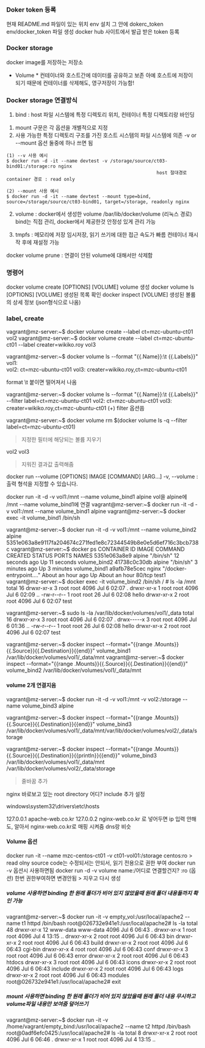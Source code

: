 ### Doker token 등록 ###
 현재 README.md 파일이 있는 위치 env 설치 그 안에 dokerc_token
 env/docker_token 파일 생성
 docker hub 사이트에서 발급 받은 token 등록
  
### Docker storage ###
 docker image를 저장하는 저장소

 * Volume *
  컨테이너와 호스트간에 데이터를 공유하고 보존
  아예 호스트에 저장이 되기 때문에 컨테이너를 삭제해도, 영구저장이 가능함!

### Docker storage 연결방식
 1. bind : host 파일 시스템에 특정 디렉토리 위치, 컨테이너 특정 디렉토리랑 바인딩
  1) mount 구문은 각 옵션을 개별적으로 지정
  2) 사용 가능한 특정 디렉토리 구조를 가진 호스트 시스템의 파일 시스템에 의존
    -v or --mount 옵션 둘중에 하나 쓰면 됨

    (1) --v 사용 예시
    $ docker run -d -it --name devtest -v /storage/source/ct03-bind01:/storage:ro nginx
                                                           host 절대경로     container 경로 : read only

    (2) --mount 사용 예시
    $ docker run -d -it --name devtest --mount type=bind, source=/storage/source/ct03-bind01, target=/storage, readonly nginx                                                       

 2. volume : docker에서 생성한 volume /bar/lib/docker/volume (리눅스 경로)
    bind는 직접 관리, docker에서 제공한것 안정성 있게 관리 가능
  

 3. tmpfs : 메모리에 저장 임시저장, 읽기 쓰기에 대한 접근 속도가 빠름
     컨테이너 재시작 후에 재설정 가능

 
 docker volume prune : 연결이 안된 volume에 대해서만 삭제함


 ### 명령어 ###
 docker volume create [OPTIONS] [VOLUME] volume 생성
 docker volume ls [OPTIONS] [VOLUME] 생성된 목록 확인
 docker inspect [VOLUME] 생성된 볼륨의 상세 정보 (json형식으로 나옴)

 ### label, create ###
  vagrant@mz-server:~$ docker volume create --label ct=mzc-ubuntu-ct01 vol2
  vagrant@mz-server:~$ docker volume create --label ct=mzc-ubuntu-ct01 --label creater=wikiko.roy  vol3

  vagrant@mz-server:~$ docker volume ls --format "{{.Name}}:\t {{.Labels}}"
vol1:    
vol2:    ct=mzc-ubuntu-ct01
vol3:    creater=wikiko.roy,ct=mzc-ubuntu-ct01

format \t 붙이면 떨어져서 나옴

vagrant@mz-server:~$ docker volume ls --format "{{.Name}}:\t {{.Labels}}" --filter label=ct=mzc-ubuntu-ct01
vol2:    ct=mzc-ubuntu-ct01
vol3:    creater=wikiko.roy,ct=mzc-ubuntu-ct01
(+) filter 옵션씀

vagrant@mz-server:~$ docker volume rm $(docker volume ls -q --filter label=ct=mzc-ubuntu-ct01)
 > 지정한 필터에 해당되는 볼륨 지우기

vol2
vol3
 > 지워진 결과값 출력해줌

 docker run --volume [OPTIONS] IMAGE [COMMAND] [ARG…]
  -v, --volume : 출력 형석을 지정할 수 있습니다.

docker run -it -d -v vol1:/mnt --name volume_bind1 alpine
vol을 alpine에 /mnt --name volume_bind1에 연결
vagrant@mz-server:~$ docker run -it -d -v vol1:/mnt --name volume_bind1 alpine
vagrant@mz-server:~$ docker exec -it volume_bind1 /bin/sh

vagrant@mz-server:~$ docker run -it -d -v vol1:/mnt --name volume_bind2  alpine
5351e063a8e9117fa204674c271fed1e8c72344549b8e0e5d6ef716c3bcb738c
vagrant@mz-server:~$ docker ps
CONTAINER ID   IMAGE     COMMAND                  CREATED             STATUS             PORTS     NAMES
5351e063a8e9   alpine    "/bin/sh"                12 seconds ago      Up 11 seconds                volume_bind2
41738c0c30db   alpine    "/bin/sh"                3 minutes ago       Up 3 minutes                 volume_bind1
a9afb78e5cec   nginx     "/docker-entrypoint.…"   About an hour ago   Up About an hour   80/tcp    test1
vagrant@mz-server:~$ docker exec -it volume_bind2 /bin/sh
/ # ls -la /mnt
total 16
drwxr-xr-x    3 root     root          4096 Jul  6 02:07 .
drwxr-xr-x    1 root     root          4096 Jul  6 02:09 ..
-rw-r--r--    1 root     root            26 Jul  6 02:08 hello
drwxr-xr-x    2 root     root          4096 Jul  6 02:07 test

vagrant@mz-server:~$ sudo ls -la /var/lib/docker/volumes/vol1/_data
total 16
drwxr-xr-x 3 root root 4096 Jul  6 02:07 .
drwx-----x 3 root root 4096 Jul  6 01:36 ..
-rw-r--r-- 1 root root   26 Jul  6 02:08 hello
drwxr-xr-x 2 root root 4096 Jul  6 02:07 test


vagrant@mz-server:~$ docker inspect --format="{{range .Mounts}}{{.Source}}{{.Destination}}{{end}}" volume_bind1
/var/lib/docker/volumes/vol1/_data/mnt
vagrant@mz-server:~$ docker inspect --format="{{range .Mounts}}{{.Source}}{{.Destination}}{{end}}" volume_bind2
/var/lib/docker/volumes/vol1/_data/mnt

 #### volume 2개 연결지음 ####
vagrant@mz-server:~$ docker run -it -d -v vol1:/mnt -v vol2:/storage --name volume_bind3  alpine

vagrant@mz-server:~$ docker inspect --format="{{range .Mounts}}{{.Source}}{{.Destination}}{{end}}" volume_bind3
/var/lib/docker/volumes/vol1/_data/mnt/var/lib/docker/volumes/vol2/_data/storage

vagrant@mz-server:~$ docker inspect --format="{{range .Mounts}}{{.Source}}{{.Destination}}{{println}}{{end}}" volume_bind3
/var/lib/docker/volumes/vol1/_data/mnt
/var/lib/docker/volumes/vol2/_data/storage
 > 줄바꿈 추가

nginx 바로보고 있는 root directory 어디?
include 추가 설정

windows\system32\drivers\etc\hosts

127.0.0.1 apache-web.co.kr
127.0.0.2 nginx-web.co.kr 
로 넣어두면 ip 입력 안해도, 알아서 nginx-web.co.kr로 매핑 시켜줌 dns랑 비슷

 #### Volume 옵션 ####
 docker run -it --name mzc-centos-ct01 -v ct01-vol01:/storage centos:ro > read olny
 source code는 수정되서는 안되서, 읽기 전용으로 권한 부여
 docker run -v 옵션시 사용하면됨
 docker run -d -v volume name:/어디로 연결할건지? :ro (옵션)
 한번 권한부여하면 변경안됨 > 지우고 다시 생성

 ##### volume 사용하면 binding 한 원래 폴더가 비어 있지 않았을때 원래 폴더 내용들까지 확인 가능 ####
vagrant@mz-server:~$ docker run -it -v empty_vol:/usr/local/apache2 --name t1 httpd /bin/bash
root@026732e941e1:/usr/local/apache2# ls -la
total 48
drwxr-xr-x 12 www-data www-data 4096 Jul  6 06:43 .
drwxr-xr-x  1 root     root     4096 Jul  4 13:15 ..
drwxr-xr-x  2 root     root     4096 Jul  6 06:43 bin
drwxr-xr-x  2 root     root     4096 Jul  6 06:43 build
drwxr-xr-x  2 root     root     4096 Jul  6 06:43 cgi-bin
drwxr-xr-x  4 root     root     4096 Jul  6 06:43 conf
drwxr-xr-x  3 root     root     4096 Jul  6 06:43 error
drwxr-xr-x  2 root     root     4096 Jul  6 06:43 htdocs
drwxr-xr-x  3 root     root     4096 Jul  6 06:43 icons
drwxr-xr-x  2 root     root     4096 Jul  6 06:43 include
drwxr-xr-x  2 root     root     4096 Jul  6 06:43 logs
drwxr-xr-x  2 root     root     4096 Jul  6 06:43 modules
root@026732e941e1:/usr/local/apache2# exit       


 ##### mount 사용하면 binding 한 원래 폴더가 비어 있지 않았을때 원래 폴더 내용 무시하고 volume파일 내용만 보여줌 덮어쓰기 ####
vagrant@mz-server:~$ docker run -it -v /home/vagrant/empty_bind:/usr/local/apache2 --name t2 httpd /bin/bash
root@0adf6efc0425:/usr/local/apache2# ls -la
total 8
drwxr-xr-x 2 root root 4096 Jul  6 06:46 .
drwxr-xr-x 1 root root 4096 Jul  4 13:15 ..





